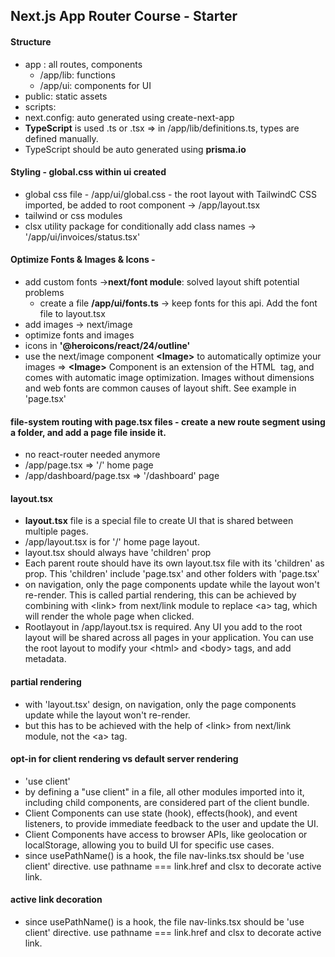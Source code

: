 ## Next.js App Router Course - Starter

#### Structure
* app : all routes, components
  - /app/lib: functions 
  - /app/ui: components for UI
* public: static assets
* scripts: 
* next.config: auto generated using create-next-app
* **TypeScript** is used .ts or .tsx => in /app/lib/definitions.ts, types are defined manually.
* TypeScript should be auto generated using **prisma.io**

#### Styling - global.css within ui created 
* global css file - /app/ui/global.css - the root layout with TailwindC CSS imported, be added to root component -> /app/layout.tsx
* tailwind or css modules 
* clsx utility package for conditionally add class names -> '/app/ui/invoices/status.tsx'

#### Optimize Fonts & Images & Icons -
* add custom fonts ->**next/font module**: solved layout shift potential problems
   - create a file **/app/ui/fonts.ts** -> keep fonts for this api. Add the font file to layout.tsx
* add images -> next/image
* optimize fonts and images
* icons in **'@heroicons/react/24/outline'**
* use the next/image component  **\<Image\>**  to automatically optimize your images => **\<Image\>** Component is an extension of the HTML <img> tag, and comes with automatic image optimization. Images without dimensions and web fonts are common causes of layout shift. See example in 'page.tsx'

#### file-system routing with page.tsx files - create a new route segment using a folder, and add a page file inside it.
* no react-router needed anymore
* /app/page.tsx => '/' home page
* /app/dashboard/page.tsx => '/dashboard' page

#### layout.tsx
* **layout.tsx** file is a special file to create UI that is shared between multiple pages. 
* /app/layout.tsx is for '/' home page layout. 
* layout.tsx should always have 'children' prop
* Each parent route should have its own layout.tsx file with its 'children' as prop. This 'children' include 'page.tsx' and other folders with 'page.tsx'
*  on navigation, only the page components update while the layout won't re-render. This is called partial rendering, this can be achieved by combining with \<link\> from next/link module to replace \<a\> tag, which will render the whole page when clicked.
* Rootlayout in /app/layout.tsx is required. Any UI you add to the root layout will be shared across all pages in your application. You can use the root layout to modify your \<html\> and \<body\> tags, and add metadata.

#### partial rendering
* with 'layout.tsx' design, on navigation, only the page components update while the layout won't re-render.
* but this has to be achieved with the help of \<link\> from next/link module, not the \<a\> tag.

#### opt-in for client rendering vs default server rendering 
* 'use client'
* by defining a "use client" in a file, all other modules imported into it, including child components, are considered part of the client bundle.
* Client Components can use state (hook), effects(hook), and event listeners, to provide immediate feedback to the user and update the UI.
* Client Components have access to browser APIs, like geolocation or localStorage, allowing you to build UI for specific use cases.
* since usePathName() is a hook, the file nav-links.tsx should be 'use client' directive. use  pathname === link.href  and clsx to decorate active link.

#### active link decoration
* since usePathName() is a hook, the file nav-links.tsx should be 'use client' directive. use  pathname === link.href  and clsx to decorate active link.